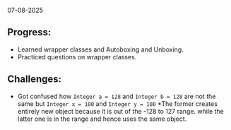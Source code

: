 07-08-2025

## Progress:
* Learned wrapper classes and Autoboxing and Unboxing.
* Practiced questions on wrapper classes.

## Challenges:
*  Got confused how `Integer a = 128` and `Integer b = 128` are not the same but `Integer x = 100` and `Integer y = 100` 
*The former creates entirely new object because it is out of the -128 to 127 range. while the latter one is in the range and hence uses the same object.